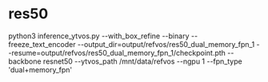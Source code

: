 

# res50
python3 inference_ytvos.py --with_box_refine --binary --freeze_text_encoder --output_dir=output/refvos/res50_dual_memory_fpn_1 --resume=output/refvos/res50_dual_memory_fpn_1/checkpoint.pth --backbone resnet50 --ytvos_path /mnt/data/refvos --ngpu 1 --fpn_type 'dual+memory_fpn'
